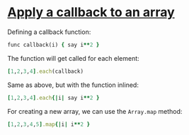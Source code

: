 [1]: https://rosettacode.org/wiki/Apply_a_callback_to_an_array

# [Apply a callback to an array][1]

Defining a callback function:

```ruby
func callback(i) { say i**2 }
```

The function will get called for each element:

```ruby
[1,2,3,4].each(callback)
```

Same as above, but with the function inlined:

```ruby
[1,2,3,4].each{|i| say i**2 }
```

For creating a new array, we can use the `Array.map` method:

```ruby
[1,2,3,4,5].map{|i| i**2 }
```
